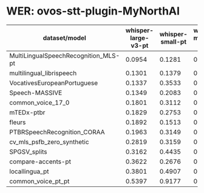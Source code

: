 
# WER: ovos-stt-plugin-MyNorthAI
|dataset/model|whisper-large-v3-pt|whisper-small-pt|whisper-medium-pt|
|-|-|-|-|
| MultiLingualSpeechRecognition_MLS-pt | 0.0954 | 0.1281 | 0.1031 |
| multilingual_librispeech | 0.1301 | 0.1379 | 0.1021 |
| VocativesEuropeanPortuguese | 0.1337 | 0.3533 | 0.3003 |
| Speech-MASSIVE | 0.1349 | 0.2083 | 0.1787 |
| common_voice_17_0 | 0.1801 | 0.3112 | 0.1871 |
| mTEDx-ptbr | 0.1829 | 0.2753 | 0.1971 |
| fleurs | 0.1892 | 0.1513 | 0.1978 |
| PTBRSpeechRecognition_CORAA | 0.1963 | 0.3149 | 0.2393 |
| cv_mls_psfb_zero_synthetic | 0.2819 | 0.3159 | 0.2888 |
| SPGSV_splits | 0.3162 | 0.4435 | 0.3848 |
| compare-accents-pt | 0.3622 | 0.2676 | 0.2694 |
| locallingua_pt | 0.3801 | 0.4907 | 0.4268 |
| common_voice_pt_pt | 0.5397 | 0.9177 | 0.6444 |